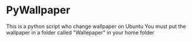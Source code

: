 # PyWallpaper
This is a python script who change wallpaper on Ubuntu
You must put the wallpaper in a folder called "Wallepaper" in your home folder
